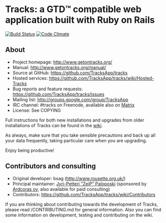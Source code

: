 # Tracks: a GTD™ compatible web application built with Ruby on Rails

[![Build Status](https://github.com/TracksApp/tracks/workflows/Continuous%20Integration/badge.svg)](https://github.com/TracksApp/tracks/actions)
[![Code Climate](https://codeclimate.com/github/TracksApp/tracks/badges/gpa.svg)](https://codeclimate.com/github/TracksApp/tracks)

## About

* Project homepage: http://www.getontracks.org/
* Manual: http://www.getontracks.org/manual/
* Source at GitHub: https://github.com/TracksApp/tracks
* Hosted services: https://github.com/TracksApp/tracks/wiki/Hosted-Tracks
* Bug reports and feature requests: https://github.com/TracksApp/tracks/issues
* Mailing list: http://groups.google.com/group/TracksApp
* IRC channel: #tracks on Freenode, available also on [Matrix](https://matrix.to/#/#tracks:matrix.org)
* License: See COPYING

Full instructions for both new installations and upgrades from older installations
of Tracks can be found in the [wiki](https://github.com/TracksApp/tracks/wiki/Installation).

As always, make sure that you take sensible precautions and back up all your data frequently,
taking particular care when you are upgrading.

Enjoy being productive!

## Contributors and consulting

* Original developer: bsag (http://www.rousette.org.uk/)
* Principal maintainer: [Jyri-Petteri ”ZeiP” Paloposki](https://github.com/ZeiP)
  (sponsored by [Ardcoras oy](https://www.ardcoras.fi/), also available for paid consulting)
* Contributors: https://github.com/TracksApp/tracks/wiki/Contributors

If you are thinking about contributing towards the development of Tracks,
please read /CONTRIBUTING.md for general information. Also you can find
some information on development, testing and contributing on the wiki.
